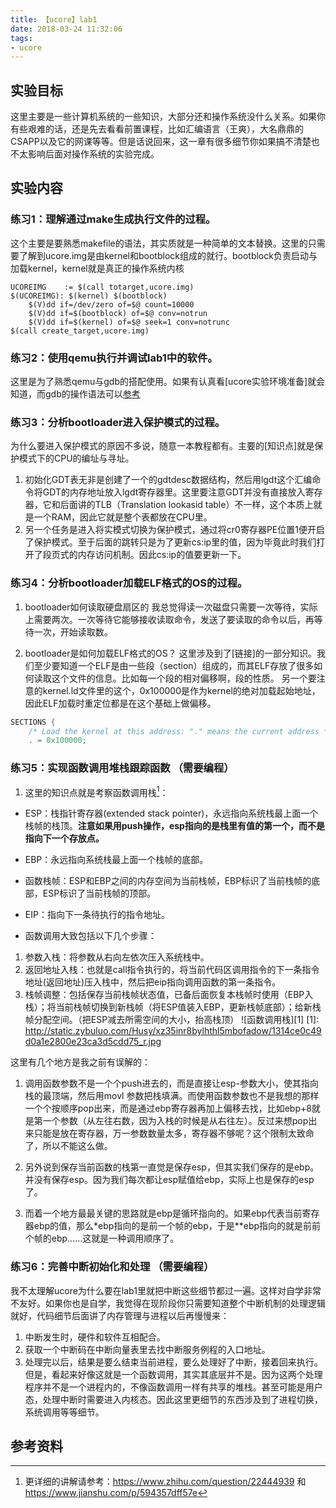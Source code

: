 ```yaml
---
title: 【ucore】lab1
date: 2018-03-24 11:32:06
tags:
- ucore
---
```


## 实验目标
这里主要是一些计算机系统的一些知识，大部分还和操作系统没什么关系。如果你有些艰难的话，还是先去看看前置课程，比如汇编语言（王爽），大名鼎鼎的CSAPP以及它的网课等等。但是话说回来，这一章有很多细节你如果搞不清楚也不太影响后面对操作系统的实验完成。

## 实验内容
### 练习1：理解通过make生成执行文件的过程。
这个主要是要熟悉makefile的语法，其实质就是一种简单的文本替换。这里的只需要了解到ucore.img是由kernel和bootblock组成的就行。bootblock负责启动与加载kernel，kernel就是真正的操作系统内核
```
UCOREIMG	:= $(call totarget,ucore.img)
$(UCOREIMG): $(kernel) $(bootblock)
	$(V)dd if=/dev/zero of=$@ count=10000
	$(V)dd if=$(bootblock) of=$@ conv=notrun
	$(V)dd if=$(kernel) of=$@ seek=1 conv=notrunc
$(call create_target,ucore.img)
```
### 练习2：使用qemu执行并调试lab1中的软件。
这里是为了熟悉qemu与gdb的搭配使用。如果有认真看[ucore实验环境准备]就会知道，而gdb的操作语法可以[参考](https://www.gnu.org/software/gdb/documentation/)

### 练习3：分析bootloader进入保护模式的过程。
为什么要进入保护模式的原因不多说，随意一本教程都有。主要的[知识点]就是保护模式下的CPU的编址与寻址。
1. 初始化GDT表无非是创建了一个的gdtdesc数据结构，然后用lgdt这个汇编命令将GDT的内存地址放入lgdt寄存器里。这里要注意GDT并没有直接放入寄存器，它和后面讲的TLB（Translation lookasid table）不一样，这个本质上就是一个RAM，因此它就是整个表都放在CPU里。
2. 另一个任务是进入将实模式切换为保护模式，通过将cr0寄存器PE位置1便开启了保护模式。至于后面的跳转只是为了更新cs:ip里的值，因为毕竟此时我们打开了段页式的内存访问机制。因此cs:ip的值要更新一下。

### 练习4：分析bootloader加载ELF格式的OS的过程。
1. bootloader如何读取硬盘扇区的 
我总觉得读一次磁盘只需要一次等待，实际上需要两次。一次等待它能够接收读取命令，发送了要读取的命令以后，再等待一次，开始读取数。

2. bootloader是如何加载ELF格式的OS？
这里涉及到了[链接]的一部分知识。我们至少要知道一个ELF是由一些段（section）组成的，而其ELF存放了很多如何读取这个文件的信息。比如每一个段的相对偏移啊，段的性质。
另一个要注意的kernel.ld文件里的这个，0x100000是作为kernel的绝对加载起始地址，因此ELF加载时重定位都是在这个基础上做偏移。
```C
SECTIONS {
	/* Load the kernel at this address: "." means the current address */
	. = 0x100000;
```
### 练习5：实现函数调用堆栈跟踪函数 （需要编程）
1. 这里的知识点就是考察函数调用栈[^footnote]：
+ ESP：栈指针寄存器(extended stack pointer)，永远指向系统栈最上面一个栈帧的栈顶。**注意如果用push操作，esp指向的是栈里有值的第一个，而不是指向下一个存放点。**
+ EBP：永远指向系统栈最上面一个栈帧的底部。
+ 函数栈帧：ESP和EBP之间的内存空间为当前栈帧，EBP标识了当前栈帧的底部，ESP标识了当前栈帧的顶部。
+ EIP：指向下一条待执行的指令地址。

+ 函数调用大致包括以下几个步骤：
1. 参数入栈：将参数从右向左依次压入系统栈中。
2. 返回地址入栈：也就是call指令执行的，将当前代码区调用指令的下一条指令地址(返回地址)压入栈中，然后把eip指向调用函数的第一条指令。
4. 栈帧调整：包括保存当前栈帧状态值，已备后面恢复本栈帧时使用（EBP入栈）；将当前栈帧切换到新栈帧（将ESP值装入EBP，更新栈帧底部）；给新栈帧分配空间。（把ESP减去所需空间的大小，抬高栈顶）
![函数调用栈][1]
  [1]: http://static.zybuluo.com/Husy/xz35inr8bylhthl5mbofadow/1314ce0c49d0a1e2800e23ca3d5cdd75_r.jpg
 
这里有几个地方是我之前有误解的：
1. 调用函数参数不是一个个push进去的，而是直接让esp-参数大小，使其指向栈的最顶端，然后用movl 参数把栈填满。而使用函数参数也不是我想的那样一个个按顺序pop出来，而是通过ebp寄存器再加上偏移去找，比如ebp+8就是第一个参数（从左往右数，因为入栈的时候是从右往左）。反过来想pop出来只能是放在寄存器，万一参数数量太多，寄存器不够呢？这个限制太致命了，所以不能这么做。
2. 另外说到保存当前函数的栈第一直觉是保存esp，但其实我们保存的是ebp。并没有保存esp。因为我们每次都让esp赋值给ebp，实际上也是保存的esp了。

2. 而着一个地方最最关键的思路就是ebp是循环指向的。如果ebp代表当前寄存器ebp的值，那么*ebp指向的是前一个帧的ebp，于是**ebp指向的就是前前个帧的ebp……这就是一种调用顺序了。

### 练习6：完善中断初始化和处理 （需要编程）
我不太理解ucore为什么要在lab1里就把中断这些细节都过一遍。这样对自学非常不友好。如果你也是自学，我觉得在现阶段你只需要知道整个中断机制的处理逻辑就好，代码细节后面讲了内存管理与进程以后再慢慢来：
1. 中断发生时，硬件和软件互相配合。
2. 获取一个中断码在中断向量表里去找中断服务例程的入口地址。
3. 处理完以后，结果是要么结束当前进程，要么处理好了中断，接着回来执行。
但是，看起来好像这就是一个函数调用，其实其底层并不是。因为这两个处理程序并不是一个进程内的，不像函数调用一样有共享的堆栈。甚至可能是用户态，处理中断时需要进入内核态。因此这里更细节的东西涉及到了进程切换，系统调用等等细节。

## 参考资料
[^footnote]: 更详细的讲解请参考：https://www.zhihu.com/question/22444939  和 https://www.jianshu.com/p/594357dff57e